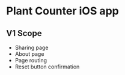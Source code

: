 # Plant Counter iOS app

## V1 Scope

-  Sharing page
-  About page
-  Page routing
-  Reset button confirmation
